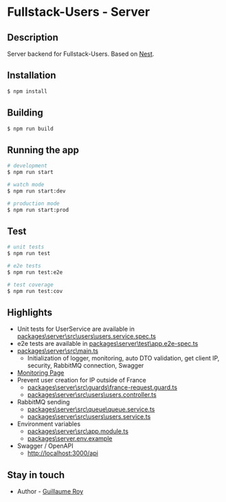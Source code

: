 # Fullstack-Users - Server

## Description

Server backend for Fullstack-Users. Based on [Nest](https://github.com/nestjs/nest).

## Installation

```bash
$ npm install
```

## Building

```bash
$ npm run build
```

## Running the app

```bash
# development
$ npm run start

# watch mode
$ npm run start:dev

# production mode
$ npm run start:prod
```

## Test

```bash
# unit tests
$ npm run test

# e2e tests
$ npm run test:e2e

# test coverage
$ npm run test:cov
```

## Highlights

* Unit tests for UserService are available in [packages\server\src\users\users.service.spec.ts](packages\server\src\users\users.service.spec.ts)
* e2e tests are available in [packages\server\test\app.e2e-spec.ts](packages\server\test\app.e2e-spec.ts)
* [packages\server\src\main.ts](packages\server\src\main.ts)
  * Initialization of logger, monitoring, auto DTO validation, get client IP, security, RabbitMQ connection, Swagger
* [Monitoring Page](http://localhost:3000/status)
* Prevent user creation for IP outside of France
  * [packages\server\src\guards\france-request.guard.ts](packages\server\src\guards\france-request.guard.ts)
  * [packages\server\src\users\users.controller.ts](packages\server\src\users\users.controller.ts)
* RabbitMQ sending
  * [packages\server\src\queue\queue.service.ts](packages\server\src\queue\queue.service.ts)
  * [packages\server\src\users\users.service.ts](packages\server\src\users\users.service.ts)
* Environment variables
  * [packages\server\src\app.module.ts](packages\server\src\app.module.ts)
  * [packages\server\.env.example](packages\server\.env.example)
* Swagger / OpenAPI
  * [http://localhost:3000/api](http://localhost:3000/api)

## Stay in touch

- Author - [Guillaume Roy](https://github.com/guillaume-roy)